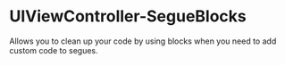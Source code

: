 # UIViewController-SegueBlocks
Allows you to clean up your code by using blocks when you need to add custom code to segues.
